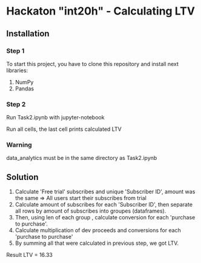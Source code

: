 # Hackaton "int20h" - Calculating LTV
## Installation
### Step 1
To start this project, you have to clone this repository and install next libraries:
1. NumPy
2. Pandas

### Step 2
Run Task2.ipynb with jupyter-notebook

Run all cells, the last cell prints calculated LTV

### Warning
data_analytics must be in the same directory as Task2.ipynb

## Solution

1. Calculate 'Free trial' subscribes and unique 'Subscriber ID', amount was the same => All users start their subscribes from trial
2. Calculate amount of subscribes for each 'Subscriber ID', then separate all rows by amount of subscribes into groupes (dataframes).
3. Then, using len of each group , calculate conversion for each 'purchase to purchase'.
4. Calculate multiplication of dev proceeds and conversions for each 'purchase to purchase'
5. By summing all that were calculated in previous step, we got LTV.

Result LTV = 16.33


